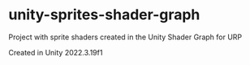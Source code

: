 # unity-sprites-shader-graph
Project with sprite shaders created in the Unity Shader Graph for URP

Created in Unity 2022.3.19f1
